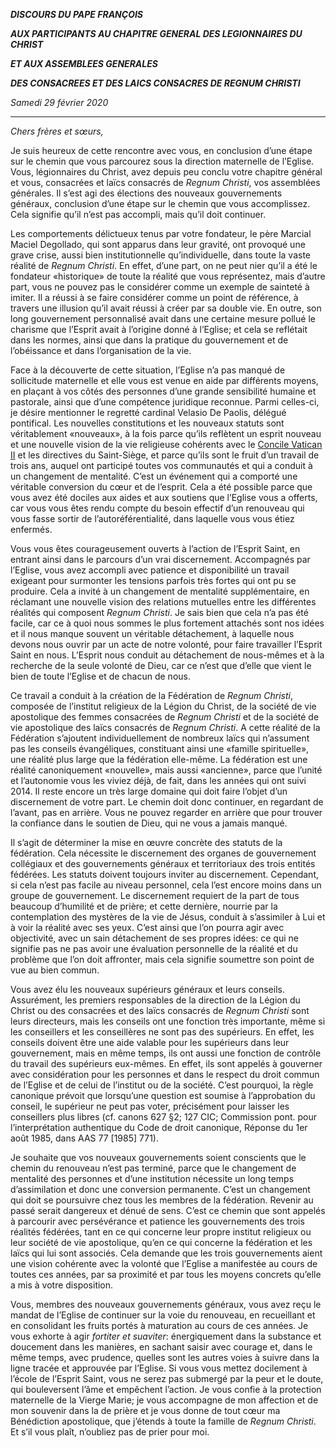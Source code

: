 ***DISCOURS DU PAPE FRANÇOIS***

***AUX PARTICIPANTS AU CHAPITRE GENERAL DES LEGIONNAIRES DU CHRIST***

***ET AUX ASSEMBLEES GENERALES***

***DES CONSACREES ET DES LAICS CONSACRES DE REGNUM CHRISTI***

*Samedi 29 février 2020*

* * *

*Chers frères et sœurs,*

Je suis heureux de cette rencontre avec vous, en conclusion d’une étape sur le chemin que vous parcourez sous la direction maternelle de l’Eglise. Vous, légionnaires du Christ, avez depuis peu conclu votre chapitre général et vous, consacrées et laïcs consacrés de *Regnum Christi*, vos assemblées générales. Il s’est agi des élections des nouveaux gouvernements généraux, conclusion d’une étape sur le chemin que vous accomplissez. Cela signifie qu’il n’est pas accompli, mais qu’il doit continuer.

Les comportements délictueux tenus par votre fondateur, le père Marcial Maciel Degollado, qui sont apparus dans leur gravité, ont provoqué une grave crise, aussi bien institutionnelle qu’individuelle, dans toute la vaste réalité de *Regnum Christi*. En effet, d’une part, on ne peut nier qu’il a été le fondateur «historique» de toute la réalité que vous représentez, mais d’autre part, vous ne pouvez pas le considérer comme un exemple de sainteté à imiter. Il a réussi à se faire considérer comme un point de référence, à travers une illusion qu’il avait réussi à créer par sa double vie. En outre, son long gouvernement personnalisé avait dans une certaine mesure pollué le charisme que l’Esprit avait à l’origine donné à l’Eglise; et cela se reflétait dans les normes, ainsi que dans la pratique du gouvernement et de l’obéissance et dans l’organisation de la vie.

Face à la découverte de cette situation, l’Eglise n’a pas manqué de sollicitude maternelle et elle vous est venue en aide par différents moyens, en plaçant à vos côtés des personnes d’une grande sensibilité humaine et pastorale, ainsi que d’une compétence juridique reconnue. Parmi celles-ci, je désire mentionner le regretté cardinal Velasio De Paolis, délégué pontifical. Les nouvelles constitutions et les nouveaux statuts sont véritablement «nouveaux», à la fois parce qu’ils reflètent un esprit nouveau et une nouvelle vision de la vie religieuse cohérents avec le [Concile Vatican II](http://www.vatican.va/archive/hist_councils/ii_vatican_council/index_fr.htm) et les directives du Saint-Siège, et parce qu’ils sont le fruit d’un travail de trois ans, auquel ont participé toutes vos communautés et qui a conduit à un changement de mentalité. C’est un événement qui a comporté une véritable conversion du cœur et de l’esprit. Cela a été possible parce que vous avez été dociles aux aides et aux soutiens que l’Eglise vous a offerts, car vous vous êtes rendu compte du besoin effectif d’un renouveau qui vous fasse sortir de l’autoréférentialité, dans laquelle vous vous étiez enfermés.

Vous vous êtes courageusement ouverts à l’action de l’Esprit Saint, en entrant ainsi dans le parcours d’un vrai discernement. Accompagnés par l’Eglise, vous avez accompli avec patience et disponibilité un travail exigeant pour surmonter les tensions parfois très fortes qui ont pu se produire. Cela a invité à un changement de mentalité supplémentaire, en réclamant une nouvelle vision des relations mutuelles entre les différentes réalités qui composent *Regnum Christi*. Je sais bien que cela n’a pas été facile, car ce à quoi nous sommes le plus fortement attachés sont nos idées et il nous manque souvent un véritable détachement, à laquelle nous devons nous ouvrir par un acte de notre volonté, pour faire travailler l’Esprit Saint en nous. L’Esprit nous conduit au détachement de nous-mêmes et à la recherche de la seule volonté de Dieu, car ce n’est que d’elle que vient le bien de toute l’Eglise et de chacun de nous.

Ce travail a conduit à la création de la Fédération de *Regnum Christi*, composée de l’institut religieux de la Légion du Christ, de la société de vie apostolique des femmes consacrées de *Regnum Christi* et de la société de vie apostolique des laïcs consacrés de *Regnum Christi*. A cette réalité de la Fédération s’ajoutent individuellement de nombreux laïcs qui n’assument pas les conseils évangéliques, constituant ainsi une «famille spirituelle», une réalité plus large que la fédération elle-même. La fédération est une réalité canoniquement «nouvelle», mais aussi «ancienne», parce que l’unité et l’autonomie vous les viviez déjà, de fait, dans les années qui ont suivi 2014. Il reste encore un très large domaine qui doit faire l’objet d’un discernement de votre part. Le chemin doit donc continuer, en regardant de l’avant, pas en arrière. Vous ne pouvez regarder en arrière que pour trouver la confiance dans le soutien de Dieu, qui ne vous a jamais manqué.

Il s’agit de déterminer la mise en œuvre concrète des statuts de la fédération. Cela nécessite le discernement des organes de gouvernement collégiaux et des gouvernements généraux et territoriaux des trois entités fédérées. Les statuts doivent toujours inviter au discernement. Cependant, si cela n’est pas facile au niveau personnel, cela l’est encore moins dans un groupe de gouvernement. Le discernement requiert de la part de tous beaucoup d’humilité et de prière; et cette dernière, nourrie par la contemplation des mystères de la vie de Jésus, conduit à s’assimiler à Lui et à voir la réalité avec ses yeux. C’est ainsi que l’on pourra agir avec objectivité, avec un sain détachement de ses propres idées: ce qui ne signifie pas ne pas avoir une évaluation personnelle de la réalité et du problème que l’on doit affronter, mais cela signifie soumettre son point de vue au bien commun.

Vous avez élu les nouveaux supérieurs généraux et leurs conseils. Assurément, les premiers responsables de la direction de la Légion du Christ ou des consacrées et des laïcs consacrés de *Regnum Christi* sont leurs directeurs, mais les conseils ont une fonction très importante, même si les conseillers et les conseillères ne sont pas des supérieurs. En effet, les conseils doivent être une aide valable pour les supérieurs dans leur gouvernement, mais en même temps, ils ont aussi une fonction de contrôle du travail des supérieurs eux-mêmes. En effet, ils sont appelés à gouverner avec considération pour les personnes et dans le respect du droit commun de l’Eglise et de celui de l’institut ou de la société. C’est pourquoi, la règle canonique prévoit que lorsqu’une question est soumise à l’approbation du conseil, le supérieur ne peut pas voter, précisément pour laisser les conseillers plus libres (cf. canons 627 §2; 127 CIC; Commission pont. pour l’interprétation authentique du Code de droit canonique, Réponse du 1er août 1985, dans AAS 77 \[1985\] 771).

Je souhaite que vos nouveaux gouvernements soient conscients que le chemin du renouveau n’est pas terminé, parce que le changement de mentalité des personnes et d’une institution nécessite un long temps d’assimilation et donc une conversion permanente. C’est un changement qui doit se poursuivre chez tous les membres de la fédération. Revenir au passé serait dangereux et dénué de sens. C’est ce chemin que sont appelés à parcourir avec persévérance et patience les gouvernements des trois réalités fédérées, tant en ce qui concerne leur propre institut religieux ou leur société de vie apostolique, qu’en ce qui concerne la fédération et les laïcs qui lui sont associés. Cela demande que les trois gouvernements aient une vision cohérente avec la volonté que l’Eglise a manifestée au cours de toutes ces années, par sa proximité et par tous les moyens concrets qu’elle a mis à votre disposition.

Vous, membres des nouveaux gouvernements généraux, vous avez reçu le mandat de l’Eglise de continuer sur la voie du renouveau, en recueillant et en consolidant les fruits portés à maturation au cours de ces années. Je vous exhorte à agir
*fortiter et suaviter*: énergiquement dans la substance et doucement dans les manières, en sachant saisir avec courage et, dans le même temps, avec prudence, quelles sont les autres voies à suivre dans la ligne tracée et approuvée par l’Eglise. Si vous vous mettez docilement à l’école de l’Esprit Saint, vous ne serez pas submergé par la peur et le doute, qui bouleversent l’âme et empêchent l’action. Je vous confie à la protection maternelle de la Vierge Marie; je vous accompagne de mon affection et de mon souvenir dans la de prière et je vous donne de tout cœur ma Bénédiction apostolique, que j’étends à toute la famille de
*Regnum Christi*. Et s’il vous plaît, n’oubliez pas de prier pour moi.